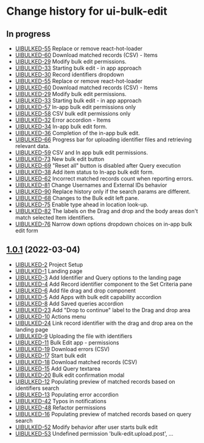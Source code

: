 # Change history for ui-bulk-edit

## In progress

* [UIBULKED-55](https://issues.folio.org/browse/UIBULKED-55) Replace or remove react-hot-loader
* [UIBULKED-60](https://issues.folio.org/browse/UIBULKED-60) Download matched records (CSV) - Items
* [UIBULKED-29](https://issues.folio.org/browse/UIBULKED-29) Modify bulk edit permissions.
* [UIBULKED-33](https://issues.folio.org/browse/UIBULKED-33) Starting bulk edit - in app approach
* [UIBULKED-30](https://issues.folio.org/browse/UIBULKED-30) Record identifiers dropdown
* [UIBULKED-55](https://issues.folio.org/browse/UIBULKED-55) Replace or remove react-hot-loader
* [UIBULKED-60](https://issues.folio.org/browse/UIBULKED-60) Download matched records (CSV) - Items
* [UIBULKED-29](https://issues.folio.org/browse/UIBULKED-29) Modify bulk edit permissions.
* [UIBULKED-33](https://issues.folio.org/browse/UIBULKED-33) Starting bulk edit - in app approach
* [UIBULKED-57](https://issues.folio.org/browse/UIBULKED-57) In-app bulk edit permissions only
* [UIBULKED-58](https://issues.folio.org/browse/UIBULKED-58) CSV bulk edit permissions only
* [UIBULKED-32](https://issues.folio.org/browse/UIBULKED-32) Error accordion - Items
* [UIBULKED-34](https://issues.folio.org/browse/UIBULKED-34) In-app bulk edit form.
* [UIBULKED-36](https://issues.folio.org/browse/UIBULKED-36) Completion of the in-app bulk edit.
* [UIBULKED-66](https://issues.folio.org/browse/UIBULKED-66) Progress bar for uploading identifier files and retrieving relevant data.
* [UIBULKED-59](https://issues.folio.org/browse/UIBULKED-59) CSV and In app bulk edit permissions.
* [UIBULKED-73](https://issues.folio.org/browse/UIBULKED-73) New bulk edit button
* [UIBULKED-69](https://issues.folio.org/browse/UIBULKED-69) "Reset all" button is disabled after Query execution
* [UIBULKED-38](https://issues.folio.org/browse/UIBULKED-38) Add item status to In-app bulk edit form.
* [UIBULKED-62](https://issues.folio.org/browse/UIBULKED-62) Incorrect matched records count when reporting errors.
* [UIBULKED-81](https://issues.folio.org/browse/UIBULKED-81) Change Usernames and External IDs behavior
* [UIBULKED-90](https://issues.folio.org/browse/UIBULKED-90) Replace history only if the search params are different.
* [UIBULKED-68](https://issues.folio.org/browse/UIBULKED-68) Changes to the Bulk edit left pane.
* [UIBULKED-75](https://issues.folio.org/browse/UIBULKED-75) Enable type ahead in location look-up.
* [UIBULKED-82](https://issues.folio.org/browse/UIBULKED-82) The labels on the Drag and drop and the body areas don't match selected Item identifiers.
* [UIBULKED-76](https://issues.folio.org/browse/UIBULKED-76) Narrow down options dropdown choices on in-app bulk edit form

## [1.0.1](https://github.com/folio-org/ui-bulk-edit/tree/v1.0.1) (2022-03-04)

* [UIBULKED-2](https://issues.folio.org/browse/UIBULKED-2) Project Setup
* [UIBULKED-1](https://issues.folio.org/browse/UIBULKED-1) Landing page
* [UIBULKED-3](https://issues.folio.org/browse/UIBULKED-3) Add Identifier and Query options to the landing page
* [UIBULKED-4](https://issues.folio.org/browse/UIBULKED-4) Add Record identifier component to the Set Criteria pane
* [UIBULKED-6](https://issues.folio.org/browse/UIBULKED-6) Add file drag and drop component
* [UIBULKED-5](https://issues.folio.org/browse/UIBULKED-5) Add Apps with bulk edit capability accordion
* [UIBULKED-8](https://issues.folio.org/browse/UIBULKED-8) Add Saved queries accordion
* [UIBULKED-23](https://issues.folio.org/browse/UIBULKED-23) Add "Drop to continue" label to the Drag and drop area
* [UIBULKED-10](https://issues.folio.org/browse/UIBULKED-10) Actions menu
* [UIBULKED-24](https://issues.folio.org/browse/UIBULKED-24) Link record identifier with the drag and drop area on the landing page
* [UIBULKED-9](https://issues.folio.org/browse/UIBULKED-9) Uploading the file with identifiers
* [UIBULKED-11](https://issues.folio.org/browse/UIBULKED-11) Bulk Edit app - permissions
* [UIBULKED-19](https://issues.folio.org/browse/UIBULKED-19) Download errors (CSV)
* [UIBULKED-17](https://issues.folio.org/browse/UIBULKED-17) Start bulk edit
* [UIBULKED-18](https://issues.folio.org/browse/UIBULKED-18) Download matched records (CSV)
* [UIBULKED-15](https://issues.folio.org/browse/UIBULKED-15) Add Query textarea
* [UIBULKED-20](https://issues.folio.org/browse/UIBULKED-20) Bulk edit confirmation modal
* [UIBULKED-12](https://issues.folio.org/browse/UIBULKED-12) Populating preview of matched records based on identifiers search
* [UIBULKED-13](https://issues.folio.org/browse/UIBULKED-13) Populating error accordion
* [UIBULKED-42](https://issues.folio.org/browse/UIBULKED-42) Typos in notifications
* [UIBULKED-48](https://issues.folio.org/browse/UIBULKED-48) Refactor permissions
* [UIBULKED-16](https://issues.folio.org/browse/UIBULKED-16) Populating preview of matched records based on query search
* [UIBULKED-52](https://issues.folio.org/browse/UIBULKED-52) Modify behavior after user starts bulk edit
* [UIBULKED-53](https://issues.folio.org/browse/UIBULKED-53) Undefined permission 'bulk-edit.upload.post', ...
